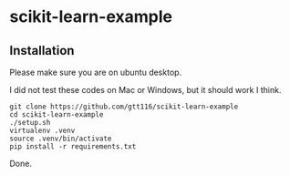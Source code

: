 # scikit-learn-example


## Installation

Please make sure you are on ubuntu desktop.

I did not test these codes on Mac or Windows, but it should work I think.

```
git clone https://github.com/gtt116/scikit-learn-example
cd scikit-learn-example
./setup.sh
virtualenv .venv
source .venv/bin/activate
pip install -r requirements.txt 
```

Done.
